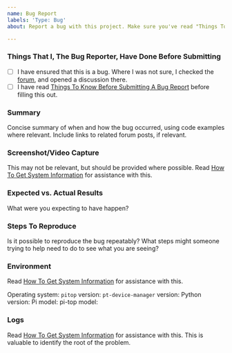 ```yaml
---
name: Bug Report
labels: 'Type: Bug'
about: Report a bug with this project. Make sure you've read "Things To Know Before Submitting A Bug Report" in the Wiki first!

---
```


### Things That I, The Bug Reporter, Have Done Before Submitting
- [ ] I have ensured that this is a bug. Where I was not sure, I checked the [forum](https://forum.pi-top.com/c/pi-top-software), and opened a discussion there.
- [ ] I have read [Things To Know Before Submitting A Bug Report](https://github.com/pi-top/pi-top-Python-SDK/wiki/Things-To-Know-Before-Submitting-A-Bug-Report) before filling this out.

### Summary
Concise summary of when and how the bug occurred, using code examples where relevant. Include links to related forum posts, if relevant.

### Screenshot/Video Capture
This may not be relevant, but should be provided where possible. Read [How To Get System Information](https://github.com/pi-top/pi-top-Python-SDK/wiki/How-To-Get-System-Information) for assistance with this.

### Expected vs. Actual Results
What were you expecting to have happen?

### Steps To Reproduce
Is it possible to reproduce the bug repeatably? What steps might someone trying to help need to do to see what you are seeing?

### Environment
Read [How To Get System Information](https://github.com/pi-top/pi-top-Python-SDK/wiki/How-To-Get-System-Information) for assistance with this.

Operating system:
`pitop` version:
`pt-device-manager` version:
Python version:
Pi model:
pi-top model:

### Logs
Read [How To Get System Information](https://github.com/pi-top/pi-top-Python-SDK/wiki/How-To-Get-System-Information) for assistance with this. This is valuable to identify the root of the problem.
